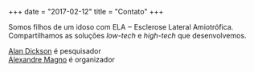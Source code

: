 +++
date = "2017-02-12"
title = "Contato"
+++

Somos filhos de um idoso com ELA ‒ Esclerose Lateral Amiotrófica. Compartilhamos as soluções _low-tech_ e _high-tech_ que desenvolvemos.

[Alan Dickson] é pesquisador  
[Alexandre Magno] é organizador

[Alan Dickson]: mailto:alandbm@gmail.com
[Alexandre Magno]: mailto:alexandre.mbm@gmail.com
